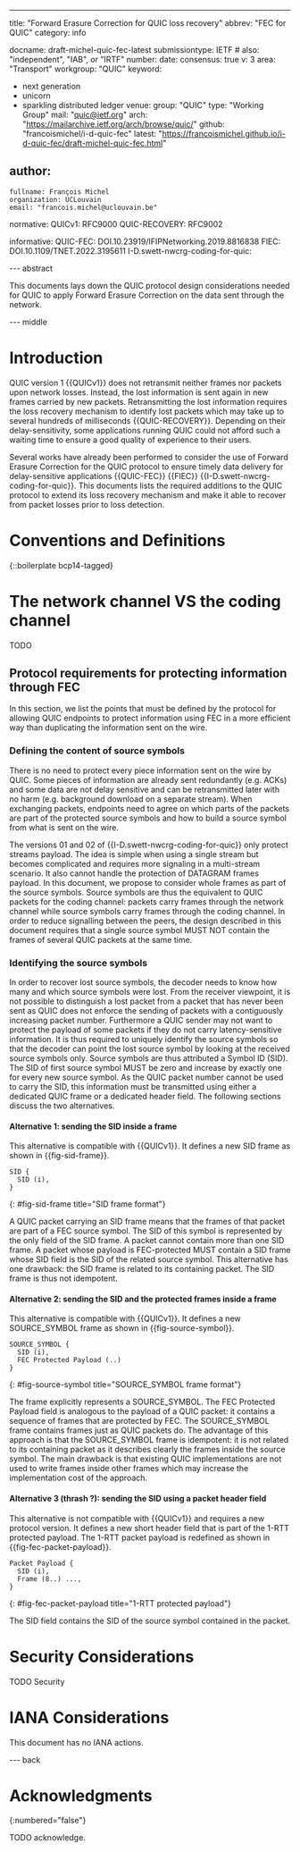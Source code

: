 ---
title: "Forward Erasure Correction for QUIC loss recovery"
abbrev: "FEC for QUIC"
category: info

docname: draft-michel-quic-fec-latest
submissiontype: IETF  # also: "independent", "IAB", or "IRTF"
number:
date:
consensus: true
v: 3
area: "Transport"
workgroup: "QUIC"
keyword:
 - next generation
 - unicorn
 - sparkling distributed ledger
venue:
  group: "QUIC"
  type: "Working Group"
  mail: "quic@ietf.org"
  arch: "https://mailarchive.ietf.org/arch/browse/quic/"
  github: "francoismichel/i-d-quic-fec"
  latest: "https://francoismichel.github.io/i-d-quic-fec/draft-michel-quic-fec.html"

author:
 -
    fullname: François Michel
    organization: UCLouvain
    email: "francois.michel@uclouvain.be"

normative:
  QUICv1: RFC9000
  QUIC-RECOVERY: RFC9002

informative:
  QUIC-FEC: DOI.10.23919/IFIPNetworking.2019.8816838
  FlEC: DOI.10.1109/TNET.2022.3195611
  I-D.swett-nwcrg-coding-for-quic:



--- abstract

This documents lays down the QUIC protocol design considerations
needed for QUIC to apply Forward Erasure Correction on the data sent
through the network.



--- middle

# Introduction

QUIC version 1 {{QUICv1}} does not retransmit neither frames nor packets
upon network losses. Instead, the lost information is sent again in
new frames carried by new packets. Retransmitting the lost information
requires the loss recovery mechanism to identify lost packets which
may take up to several hundreds of milliseconds {{QUIC-RECOVERY}}.
Depending on their delay-sensitivity, some applications running QUIC
could not afford such a waiting time to ensure a good quality of
experience to their users.

Several works have already been performed to consider the use of
Forward Erasure Correction for the QUIC protocol to ensure timely
data delivery for delay-sensitive applications {{QUIC-FEC}} {{FlEC}}
{{I-D.swett-nwcrg-coding-for-quic}}.
This documents lists the required additions to the QUIC protocol to
extend its loss recovery mechanism and make it able to recover from
packet losses prior to loss detection.


# Conventions and Definitions

{::boilerplate bcp14-tagged}

# The network channel VS the coding channel

TODO

## Protocol requirements for protecting information through FEC

In this section, we list the points that must be defined by the protocol
for allowing QUIC endpoints to protect information using FEC in a more
efficient way than duplicating the information sent on the wire.

### Defining the content of source symbols

There is no need to protect every piece information sent on the wire by
QUIC. Some pieces of information are already sent redundantly (e.g. ACKs)
and some data are not delay sensitive and can be retransmitted later with
no harm (e.g. background download on a separate stream). When exchanging
packets, endpoints need to agree on which parts of the packets are part of
the protected source symbols and how to build a source symbol from what is
sent on the wire.

The versions 01 and 02 of {{I-D.swett-nwcrg-coding-for-quic}} only protect
streams payload. The idea is simple when using a single stream but becomes
complicated and requires more signaling in a multi-stream scenario. It also
cannot handle the protection of DATAGRAM frames payload.
In this document, we propose to consider whole frames as part of the source
symbols. Source symbols are thus the equivalent to QUIC packets for the
coding channel: packets carry frames through the network channel while
source symbols carry frames through the coding channel. In order to reduce
signalling between the peers, the design described in this document requires
that a single source symbol MUST NOT contain the frames of several QUIC
packets at the same time.

### Identifying the source symbols

In order to recover lost source symbols, the decoder needs to know how many
and which source symbols were lost. From the receiver viewpoint, it is not
possible to distinguish a lost packet from a packet that has never been
sent as QUIC does not enforce the sending of packets with a contiguously
increasing packet number. Furthermore a QUIC sender may not want to protect
the payload of some packets if they do not carry latency-sensitive
information. It is thus required to uniquely identify the source symbols
so that the decoder can point the lost source symbol by looking at the
received source symbols only. Source symbols are thus attributed a Symbol
ID (SID). The SID of first source symbol MUST be zero and increase by
exactly one for every new source symbol. As the QUIC packet number cannot
be used to carry the SID, this information must be transmitted using either
a dedicated QUIC frame or a dedicated header field. The following sections
discuss the two alternatives.

#### Alternative 1: sending the SID inside a frame

This alternative is compatible with {{QUICv1}}. It defines a new SID frame
as shown in {{fig-sid-frame}}.

~~~~
SID {
  SID (i),
}
~~~~
{: #fig-sid-frame title="SID frame format"}

A QUIC packet carrying an SID frame means that the frames of that packet
are part of a FEC source symbol. The SID of this symbol is represented by
the only field of the SID frame. A packet cannot contain more than one SID
frame. A packet whose payload is FEC-protected MUST contain a SID frame
whose SID field is the SID of the related source symbol. This alternative
has one drawback: the SID frame is related to its containing packet.
The SID frame is thus not idempotent.

#### Alternative 2: sending the SID and the protected frames inside a frame

This alternative is compatible with {{QUICv1}}. It defines a new
SOURCE_SYMBOL frame as shown in {{fig-source-symbol}}.

~~~~
SOURCE_SYMBOL {
  SID (i),
  FEC Protected Payload (..)
}
~~~~
{: #fig-source-symbol title="SOURCE_SYMBOL frame format"}

The frame explicitly represents a SOURCE_SYMBOL. The FEC Protected Payload
field is analogous to the payload of a QUIC packet: it contains a
sequence of frames that are protected by FEC. The SOURCE_SYMBOL frame
contains frames just as QUIC packets do. The advantage of this approach
is that the SOURCE_SYMBOL frame is idempotent: it is not related to
its containing packet as it describes clearly the frames inside the source
symbol. The main drawback is that existing QUIC implementations are not
used to write frames inside other frames which may increase the
implementation cost of the approach.

#### Alternative 3 (thrash ?): sending the SID using a packet header field

This alternative is not compatible with {{QUICv1}} and requires a new
protocol version. It defines a new short header field that is part
of the 1-RTT protected payload. The 1-RTT packet payload is redefined
as shown in {{fig-fec-packet-payload}}.

~~~~
Packet Payload {
  SID (i),
  Frame (8..) ...,
}
~~~~
{: #fig-fec-packet-payload title="1-RTT protected payload"}

The SID field contains the SID of the source symbol contained in the
packet.

# Security Considerations

TODO Security


# IANA Considerations

This document has no IANA actions.


--- back

# Acknowledgments
{:numbered="false"}

TODO acknowledge.
